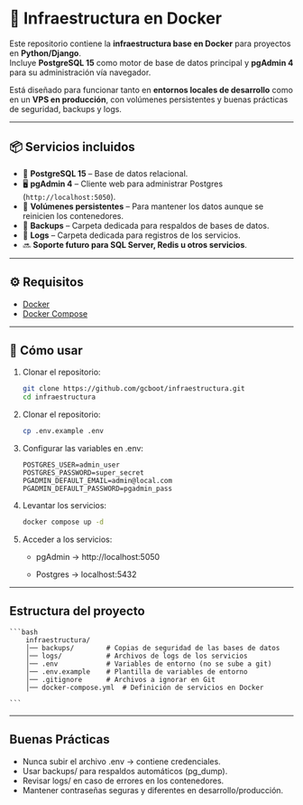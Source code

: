 # 🚀 Infraestructura en Docker

Este repositorio contiene la **infraestructura base en Docker** para proyectos en **Python/Django**.  
Incluye **PostgreSQL 15** como motor de base de datos principal y **pgAdmin 4** para su administración vía navegador.

Está diseñado para funcionar tanto en **entornos locales de desarrollo** como en un **VPS en producción**, con volúmenes persistentes y buenas prácticas de seguridad, backups y logs.

---

## 📦 Servicios incluidos

- 🐘 **PostgreSQL 15** – Base de datos relacional.
- 🖥 **pgAdmin 4** – Cliente web para administrar Postgres (`http://localhost:5050`).
- 📂 **Volúmenes persistentes** – Para mantener los datos aunque se reinicien los contenedores.
- 📑 **Backups** – Carpeta dedicada para respaldos de bases de datos.
- 📝 **Logs** – Carpeta dedicada para registros de los servicios.
- 🔜 **Soporte futuro para SQL Server, Redis u otros servicios**.

---

## ⚙️ Requisitos

- [Docker](https://docs.docker.com/get-docker/)
- [Docker Compose](https://docs.docker.com/compose/install/)

---

## 🚀 Cómo usar

1. Clonar el repositorio:

   ```bash
   git clone https://github.com/gcboot/infraestructura.git
   cd infraestructura
   ```

2. Clonar el repositorio:
   ```bash
   cp .env.example .env
   ```
3. Configurar las variables en .env:

   ```env
   POSTGRES_USER=admin_user
   POSTGRES_PASSWORD=super_secret
   PGADMIN_DEFAULT_EMAIL=admin@local.com
   PGADMIN_DEFAULT_PASSWORD=pgadmin_pass

   ```

4. Levantar los servicios:
   ```bash
   docker compose up -d
   ```
5. Acceder a los servicios:

   - pgAdmin → http://localhost:5050

   - Postgres → localhost:5432
  
---

## Estructura del proyecto

    ```bash
        infraestructura/
        │── backups/        # Copias de seguridad de las bases de datos
        │── logs/           # Archivos de logs de los servicios
        │── .env            # Variables de entorno (no se sube a git)
        │── .env.example    # Plantilla de variables de entorno
        │── .gitignore      # Archivos a ignorar en Git
        │── docker-compose.yml  # Definición de servicios en Docker

    ```
---

## Buenas Prácticas

   - Nunca subir el archivo .env → contiene credenciales.
   - Usar backups/ para respaldos automáticos (pg_dump).
   - Revisar logs/ en caso de errores en los contenedores.
   - Mantener contraseñas seguras y diferentes en desarrollo/producción.
